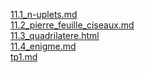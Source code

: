 [11.1_n-uplets.md](11.1_n-uplets.md)<br />
[11.2_pierre_feuille_ciseaux.md](11.2_pierre_feuille_ciseaux.md)<br />
[11.3_quadrilatere.html](11.3_quadrilatere.html)<br />
[11.4_enigme.md](11.4_enigme.md)<br />
[tp1.md](tp1.md)<br />
